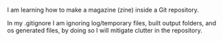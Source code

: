 I am learning how to make a magazine (zine) inside a Git repository.

In my .gitignore I am ignoring log/temporary files, built output folders, and os generated files, by doing so I will mitigate clutter in the repository.
